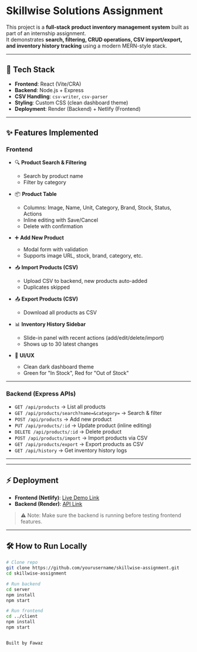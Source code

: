 # Skillwise Solutions Assignment

This project is a **full-stack product inventory management system** built as part of an internship assignment.  
It demonstrates **search, filtering, CRUD operations, CSV import/export, and inventory history tracking** using a modern MERN-style stack.

---

## 🚀 Tech Stack
- **Frontend**: React (Vite/CRA)  
- **Backend**: Node.js + Express  
- **CSV Handling**: `csv-writer`, `csv-parser`  
- **Styling**: Custom CSS (clean dashboard theme)  
- **Deployment**: Render (Backend) + Netlify (Frontend)  

---

## ✨ Features Implemented

### Frontend
- 🔍 **Product Search & Filtering**  
  - Search by product name  
  - Filter by category  

- 📦 **Product Table**  
  - Columns: Image, Name, Unit, Category, Brand, Stock, Status, Actions  
  - Inline editing with Save/Cancel  
  - Delete with confirmation  

- ➕ **Add New Product**  
  - Modal form with validation  
  - Supports image URL, stock, brand, category, etc.  

- 📥 **Import Products (CSV)**  
  - Upload CSV to backend, new products auto-added  
  - Duplicates skipped  

- 📤 **Export Products (CSV)**  
  - Download all products as CSV  

- 📊 **Inventory History Sidebar**  
  - Slide-in panel with recent actions (add/edit/delete/import)  
  - Shows up to 30 latest changes  

- 🎨 **UI/UX**  
  - Clean dark dashboard theme  
  - Green for "In Stock", Red for "Out of Stock"  

---

### Backend (Express APIs)
- `GET /api/products` → List all products  
- `GET /api/products/search?name=&category=` → Search & filter  
- `POST /api/products` → Add new product  
- `PUT /api/products/:id` → Update product (inline editing)  
- `DELETE /api/products/:id` → Delete product  
- `POST /api/products/import` → Import products via CSV  
- `GET /api/products/export` → Export products as CSV  
- `GET /api/history` → Get inventory history logs  

---


---

## ⚡ Deployment
- **Frontend (Netlify)**: [Live Demo Link]()  
- **Backend (Render)**: [API Link]()  

> ⚠️ Note: Make sure the backend is running before testing frontend features.

---


## 🛠️ How to Run Locally
```bash
# Clone repo
git clone https://github.com/yourusername/skillwise-assignment.git
cd skillwise-assignment

# Run backend
cd server
npm install
npm start

# Run frontend
cd ../client
npm install
npm start


Built by Fawaz